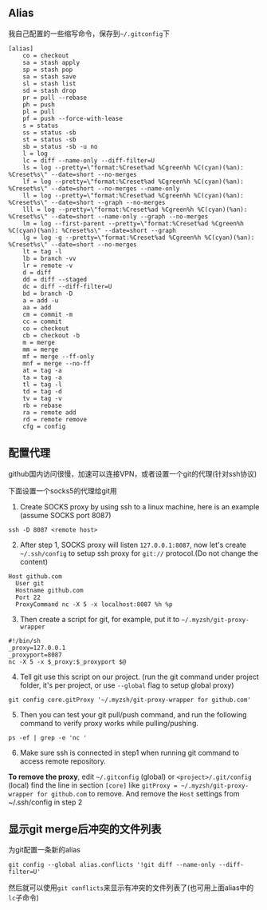 ## Alias

我自己配置的一些缩写命令，保存到`~/.gitconfig`下

```
[alias]
	co = checkout
	sa = stash apply
	sp = stash pop
	sa = stash save
	sl = stash list
	sd = stash drop
	pr = pull --rebase
	ph = push
	pl = pull
	pf = push --force-with-lease
	s = status
	ss = status -sb
	st = status -sb
	sb = status -sb -u no
	l = log
	lc = diff --name-only --diff-filter=U
	ls = log --pretty=\"format:%Creset%ad %Cgreen%h %C(cyan)(%an): %Creset%s\" --date=short --no-merges
	lf = log --pretty=\"format:%Creset%ad %Cgreen%h %C(cyan)(%an): %Creset%s\" --date=short --no-merges --name-only
	ll = log --pretty=\"format:%Creset%ad %Cgreen%h %C(cyan)(%an): %Creset%s\" --date=short --graph --no-merges
	lll = log --pretty=\"format:%Creset%ad %Cgreen%h %C(cyan)(%an): %Creset%s\" --date=short --name-only --graph --no-merges
	lm = log --first-parent --pretty=\"format:%Creset%ad %Cgreen%h %C(cyan)(%an): %Creset%s\" --date=short --graph
	lg = log -g --pretty=\"format:%Creset%ad %Cgreen%h %C(cyan)(%an): %Creset%s\" --date=short --no-merges
	lt = tag -l
	lb = branch -vv
	lr = remote -v
	d = diff
	dd = diff --staged
	dc = diff --diff-filter=U
	bd = branch -D
	a = add -u
	aa = add
	cm = commit -m
	cc = commit
	co = checkout
	cb = checkout -b
	m = merge
	mm = merge
	mf = merge --ff-only
	mnf = merge --no-ff
	at = tag -a
	ta = tag -a
	tl = tag -l
	td = tag -d
	tv = tag -v
	rb = rebase
	ra = remote add
	rd = remote remove
	cfg = config
```

## 配置代理

github国内访问很慢，加速可以连接VPN，或者设置一个git的代理(针对ssh协议)

下面设置一个socks5的代理给git用

1. Create SOCKS proxy by using ssh to a linux machine, here is an example (assume SOCKS port 8087)
```
ssh -D 8087 <remote host>
```
2. After step 1, SOCKS proxy will listen `127.0.0.1:8087`, now let's create `~/.ssh/config` to setup ssh proxy for `git://` protocol.(Do not change the content)
```
Host github.com
  User git
  Hostname github.com
  Port 22
  ProxyCommand nc -X 5 -x localhost:8087 %h %p
```
3. Then create a script for git, for example, put it to `~/.myzsh/git-proxy-wrapper`
```
#!/bin/sh
_proxy=127.0.0.1
_proxyport=8087
nc -X 5 -x $_proxy:$_proxyport $@
```
4. Tell git use this script on our project. (run the git command under project folder, it's per project, or use `--global` flag to setup global proxy)
```
git config core.gitProxy '~/.myzsh/git-proxy-wrapper for github.com'
```
5. Then you can test your git pull/push command, and run the following command to verify proxy works while pulling/pushing.
```
ps -ef | grep -e 'nc '
```
6. Make sure ssh is connected in step1 when running git command to access remote repository.

**To remove the proxy**, edit `~/.gitconfig` (global) or `<project>/.git/config` (local) find the line in section `[core]` like `gitProxy = ~/.myzsh/git-proxy-wrapper for github.com` to remove. And remove the `Host` settings from ~/.ssh/config in step 2

## 显示git merge后冲突的文件列表

为git配置一条新的alias
```shell
git config --global alias.conflicts '!git diff --name-only --diff-filter=U'
```

然后就可以使用`git conflicts`来显示有冲突的文件列表了(也可用上面alias中的`lc`子命令)
